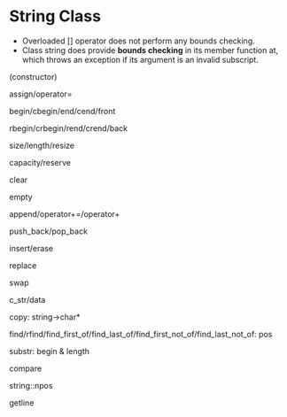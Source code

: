 # String Class

- Overloaded [] operator does not perform any bounds checking.
- Class string does provide **bounds checking** in its member function at, which throws an exception if its argument is an invalid subscript.



(constructor)

assign/operator=



begin/cbegin/end/cend/front

rbegin/crbegin/rend/crend/back



size/length/resize

capacity/reserve

clear

empty



append/operator+=/operator+

push_back/pop_back

insert/erase

replace

swap



c_str/data

copy: string->char*

find/rfind/find_first_of/find_last_of/find_first_not_of/find_last_not_of: pos

substr: begin & length

compare



string::npos



getline